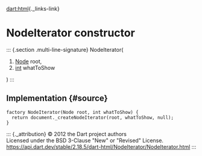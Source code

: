 [dart:html](../../dart-html/dart-html-library){._links-link}

NodeIterator constructor
========================

::: {.section .multi-line-signature}
NodeIterator(

1.  [Node](../node-class) root,
2.  [int](../../dart-core/int-class) whatToShow

)
:::

Implementation {#source}
--------------

``` {.language-dart data-language="dart"}
factory NodeIterator(Node root, int whatToShow) {
  return document._createNodeIterator(root, whatToShow, null);
}
```

::: {._attribution}
© 2012 the Dart project authors\
Licensed under the BSD 3-Clause \"New\" or \"Revised\" License.\
<https://api.dart.dev/stable/2.18.5/dart-html/NodeIterator/NodeIterator.html>
:::
